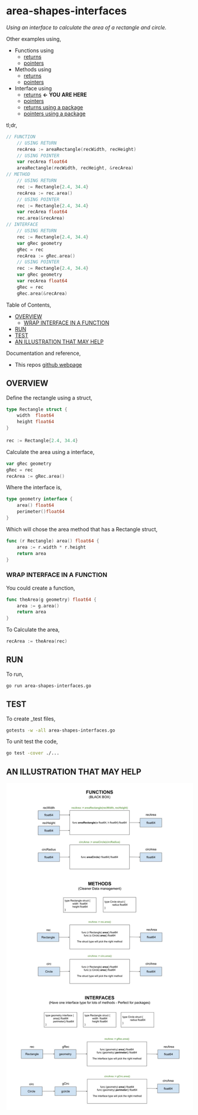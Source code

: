 # area-shapes-interfaces

_Using an interface to calculate the area of a rectangle and circle._

Other examples using,

* Functions using
  * [returns](https://github.com/JeffDeCola/my-go-examples/tree/master/basic-syntax/functions/area-shapes-functions)
  * [pointers](https://github.com/JeffDeCola/my-go-examples/tree/master/basic-syntax/functions/area-shapes-functions-ptrs)
* Methods using
  * [returns](https://github.com/JeffDeCola/my-go-examples/tree/master/basic-syntax/methods/area-shapes-methods)
  * [pointers](https://github.com/JeffDeCola/my-go-examples/tree/master/basic-syntax/methods/area-shapes-methods-ptrs)
* Interface using
  * [returns](https://github.com/JeffDeCola/my-go-examples/tree/master/basic-syntax/interfaces/area-shapes-interfaces)
    **<- YOU ARE HERE**
  * [pointers](https://github.com/JeffDeCola/my-go-examples/tree/master/basic-syntax/interfaces/area-shapes-interfaces-ptrs)
  * [returns using a package](https://github.com/JeffDeCola/my-go-examples/tree/master/basic-syntax/interfaces/shapes-package)
  * [pointers using a package](https://github.com/JeffDeCola/my-go-examples/tree/master/basic-syntax/interfaces/shapes-package-ptrs)
  
tl;dr,

```go
// FUNCTION
    // USING RETURN
    recArea := areaRectangle(recWidth, recHeight)
    // USING POINTER
    var recArea float64
    areaRectangle(recWidth, recHeight, &recArea)
// METHOD
    // USING RETURN
    rec := Rectangle{2.4, 34.4}
    recArea := rec.area()
    // USING POINTER
    rec := Rectangle{2.4, 34.4}
    var recArea float64
    rec.area(&recArea)
// INTERFACE
    // USING RETURN
    rec := Rectangle{2.4, 34.4}
    var gRec geometry
    gRec = rec
    recArea := gRec.area()
    // USING POINTER
    rec := Rectangle{2.4, 34.4}
    var gRec geometry
    var recArea float64
    gRec = rec
    gRec.area(&recArea)
```

Table of Contents,

* [OVERVIEW](https://github.com/JeffDeCola/my-go-examples/tree/master/basic-syntax/interfaces/area-shapes-interfaces#overview)
  * [WRAP INTERFACE IN A FUNCTION](https://github.com/JeffDeCola/my-go-examples/tree/master/basic-syntax/interfaces/area-shapes-interfaces#wrap-interface-in-a-function)
* [RUN](https://github.com/JeffDeCola/my-go-examples/tree/master/basic-syntax/interfaces/area-shapes-interfaces#run)
* [TEST](https://github.com/JeffDeCola/my-go-examples/tree/master/basic-syntax/interfaces/area-shapes-interfaces#test)
* [AN ILLUSTRATION THAT MAY HELP](https://github.com/JeffDeCola/my-go-examples/tree/master/basic-syntax/interfaces/area-shapes-interfaces#an-illustration-that-may-help)

Documentation and reference,

* This repos [github webpage](https://jeffdecola.github.io/my-go-examples/)

## OVERVIEW

Define the rectangle using a struct,

```go
type Rectangle struct {
    width  float64
    height float64
}

rec := Rectangle{2.4, 34.4}
```

Calculate the area using a interface,

```go
var gRec geometry
gRec = rec
recArea := gRec.area()
```

Where the interface is,

```go
type geometry interface {
    area() float64
    perimeter()float64
}
```

Which will chose the area method that has a Rectangle struct,

```go
func (r Rectangle) area() float64 {
    area := r.width * r.height
    return area
}
```

### WRAP INTERFACE IN A FUNCTION

You could create a function,

```go
func theArea(g geometry) float64 {
    area := g.area()
    return area
}
```

To Calculate the area,

```go
recArea := theArea(rec)
```

## RUN

To run,

```bash
go run area-shapes-interfaces.go
```

## TEST

To create _test files,

```bash
gotests -w -all area-shapes-interfaces.go
```

To unit test the code,

```bash
go test -cover ./... 
```

## AN ILLUSTRATION THAT MAY HELP

![IMAGE - functions-methods-interfaces.jpg - IMAGE](../../../docs/pics/basic-syntax/functions-methods-interfaces.jpg)
